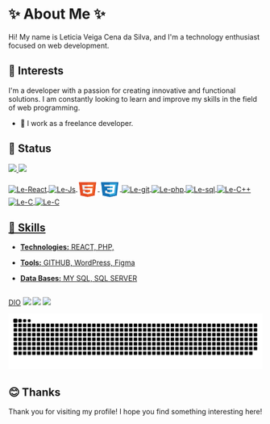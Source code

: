 
# ✨ **About Me** ✨

Hi! My name is Leticia Veiga Cena da Silva, and I'm a technology enthusiast focused on web development.

## 📒 Interests

I'm a developer with a passion for creating innovative and functional solutions. I am constantly looking to learn and improve my skills in the field of web programming.

- 💼 I work as a freelance developer.

## 📒 Status

   <div>
  <a href="https://github.com/leticiaveigacs">
  <img height="180em" src="https://github-readme-stats.vercel.app/api?username=leticiaveigacs&show_icons=true&theme=dracula&include_all_commits=true&count_private=true"/>
  <img height="180em" src="https://github-readme-stats.vercel.app/api/top-langs/?username=leticiaveigacs&layout=compact&langs_count=16&theme=dracula"/>
</div>
<div style="display: inline_block"><br>
     <img align="center" alt="Le-React" height="30" width="40" src="https://cdn.jsdelivr.net/gh/devicons/devicon@latest/icons/react/react-original.svg">

  <img align="center" alt="Le-Js" height="30" width="40" src= "https://cdn.jsdelivr.net/gh/devicons/devicon@latest/icons/javascript/javascript-original.svg" >
  <img align="center" alt="Le-HTML" height="30" width="40" src="https://raw.githubusercontent.com/devicons/devicon/master/icons/html5/html5-original.svg">
  <img align="center" alt="Le-CSS" height="30" width="40" src="https://raw.githubusercontent.com/devicons/devicon/master/icons/css3/css3-original.svg">
   <img align="center" alt="Le-git" height="30" width="40" src="https://cdn.jsdelivr.net/gh/devicons/devicon@latest/icons/git/git-original.svg"> 
   <img align="center" alt="Le-php" height="30" width="40" src="https://cdn.jsdelivr.net/gh/devicons/devicon@latest/icons/php/php-original.svg">
   <img align="center" alt="Le-sql" height="30" width="40" src="https://cdn.jsdelivr.net/gh/devicons/devicon@latest/icons/mysql/mysql-original.svg">
   <img align="center" alt="Le-C++" height="30" width="40" src="https://cdn.jsdelivr.net/gh/devicons/devicon@latest/icons/cplusplus/cplusplus-original.svg">
   <img align="center" alt="Le-C" height="30" width="40" src="https://cdn.jsdelivr.net/gh/devicons/devicon@latest/icons/c/c-original.svg">
   <img align="center" alt="Le-C" height="30" width="40" src="https://cdn.jsdelivr.net/gh/devicons/devicon@latest/icons/markdown/markdown-original.svg" >           


   
          
    
    

</div>

## 🤖 Skills

<!---- **Programming Languages:** C, C++, JavaScript, SQL, GIT
- **Markup Languages:** Markdown, HTML 
- **Styling Languages:** CSS --->
- **Technologies:** REACT, PHP, 
- **Tools:** GITHUB, WordPress, Figma
- **Data Bases:** MY SQL, SQL SERVER
  


  ##
 
<div> 
   
 <a href= "https://www.dio.me/users/leticiaveigacs" target="_blank">DIO</a>
 <a href="https://discord.gg/leticiaveigacs" target="_blank"><img src="https://img.shields.io/badge/Discord-7289DA?style=for-the-badge&logo=discord&logoColor=white" target="_blank"></a> 
  <a href = "mailto:leticiaveigacs@gmail.com"><img src="https://img.shields.io/badge/-Gmail-%23333?style=for-the-badge&logo=gmail&logoColor=white" target="_blank"></a>
  <a href="https://www.linkedin.com/in/let%C3%ADcia-veiga-cena-da-silva/" target="_blank"><img src="https://img.shields.io/badge/-LinkedIn-%230077B5?style=for-the-badge&logo=linkedin&logoColor=white" target="_blank"></a> 
  
<!--- ![Snake animation](https://github.com/leticiaveigacs/leticiaveigacs/blob/output/github-contribution-grid-snake.svg)--->



<picture>
  <source media="(prefers-color-scheme: dark)" srcset="https://raw.githubusercontent.com/leticiaveigacs/leticiaveigacs/output/github-contribution-grid-snake-dark.svg">
  <source media="(prefers-color-scheme: light)" srcset="https://raw.githubusercontent.com/leticiaveigacs/leticiaveigacs/output/github-contribution-grid-snake.svg">
  <img alt="github contribution grid snake animation" src="https://raw.githubusercontent.com/leticiaveigacs/leticiaveigacs/output/github-contribution-grid-snake.svg">
</picture>


  </div>

## 😊 Thanks

Thank you for visiting my profile! I hope you find something interesting here! 



<!---
leticiaveigacs/leticiaveigacs is a ✨ special ✨ repository because its `README.md` (this file) appears on your GitHub profile.
You can click the Preview link to take a look at your changes.
--->
